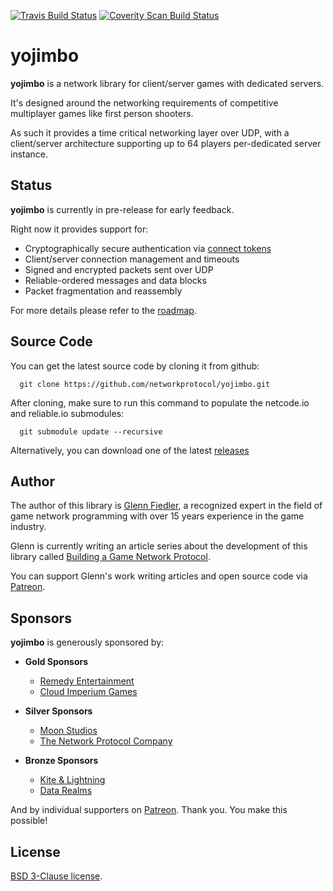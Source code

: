 [![Travis Build Status](https://travis-ci.org/networkprotocol/yojimbo.svg?branch=master)](https://travis-ci.org/networkprotocol/yojimbo) [![Coverity Scan Build Status](https://scan.coverity.com/projects/11339/badge.svg)](https://scan.coverity.com/projects/11339)

# yojimbo

**yojimbo** is a network library for client/server games with dedicated servers.

It's designed around the networking requirements of competitive multiplayer games like first person shooters. 

As such it provides a time critical networking layer over UDP, with a client/server architecture supporting up to 64 players per-dedicated server instance.

## Status

**yojimbo** is currently in pre-release for early feedback. 

Right now it provides support for: 

* Cryptographically secure authentication via [connect tokens](https://github.com/networkprotocol/netcode.io/blob/master/STANDARD.md)
* Client/server connection management and timeouts
* Signed and encrypted packets sent over UDP
* Reliable-ordered messages and data blocks
* Packet fragmentation and reassembly

For more details please refer to the [roadmap](https://github.com/networkprotocol/yojimbo/blob/master/ROADMAP.md).

## Source Code

You can get the latest source code by cloning it from github:

      git clone https://github.com/networkprotocol/yojimbo.git

After cloning, make sure to run this command to populate the netcode.io and reliable.io submodules:

      git submodule update --recursive
   
Alternatively, you can download one of the latest [releases](https://github.com/networkprotocol/yojimbo/releases)

## Author

The author of this library is [Glenn Fiedler](https://www.linkedin.com/in/glennfiedler), a recognized expert in the field of game network programming with over 15 years experience in the game industry.

Glenn is currently writing an article series about the development of this library called [Building a Game Network Protocol](https://gafferongames.com/categories/building-a-game-network-protocol).

You can support Glenn's work writing articles and open source code via [Patreon](http://www.patreon.com/gafferongames).

## Sponsors

**yojimbo** is generously sponsored by:

* **Gold Sponsors**
    * [Remedy Entertainment](http://www.remedygames.com/)
    * [Cloud Imperium Games](https://cloudimperiumgames.com)
    
* **Silver Sponsors**
    * [Moon Studios](http://www.oriblindforest.com/#!moon-3/)
    * [The Network Protocol Company](http://www.thenetworkprotocolcompany.com)
    
* **Bronze Sponsors**
    * [Kite & Lightning](http://kiteandlightning.la/)
    * [Data Realms](http://datarealms.com)
 
And by individual supporters on [Patreon](http://www.patreon.com/gafferongames). Thank you. You make this possible!

## License

[BSD 3-Clause license](https://opensource.org/licenses/BSD-3-Clause).
